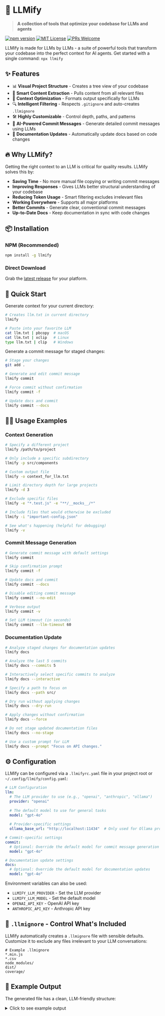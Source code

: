 # 🚀 LLMify

> **A collection of tools that optimize your codebase for LLMs and agents**

[![npm version](https://img.shields.io/npm/v/llmify.svg?style=flat-square)](https://www.npmjs.com/package/llmify)
[![MIT License](https://img.shields.io/badge/license-MIT-blue.svg?style=flat-square)](https://github.com/jakezegil/llmify/blob/main/LICENSE)
[![PRs Welcome](https://img.shields.io/badge/PRs-welcome-brightgreen.svg?style=flat-square)](https://github.com/jakezegil/llmify/pulls)

LLMify is made for LLMs by LLMs - a suite of powerful tools that transform your codebase into the perfect context for AI agents. Get started with a single command: `npx llmify`

## ✨ Features

- 📊 **Visual Project Structure** - Creates a tree view of your codebase
- 📄 **Smart Content Extraction** - Pulls content from all relevant files
- 🧠 **Context Optimization** - Formats output specifically for LLMs
- 🔍 **Intelligent Filtering** - Respects `.gitignore` and auto-creates `.llmignore`
- 🛠️ **Highly Customizable** - Control depth, paths, and patterns
- 💬 **AI-Powered Commit Messages** - Generate detailed commit messages using LLMs
- 📝 **Documentation Updates** - Automatically update docs based on code changes

## 🔥 Why LLMify?

Getting the right context to an LLM is critical for quality results. LLMify solves this by:

- **Saving Time** - No more manual file copying or writing commit messages
- **Improving Responses** - Gives LLMs better structural understanding of your codebase
- **Reducing Token Usage** - Smart filtering excludes irrelevant files
- **Working Everywhere** - Supports all major platforms
- **Better Commits** - Generate clear, conventional commit messages
- **Up-to-Date Docs** - Keep documentation in sync with code changes

## 📦 Installation

### NPM (Recommended)

```bash
npm install -g llmify
```

### Direct Download

Grab the [latest release](https://github.com/jakezegil/llmify/releases) for your platform.

## 🚀 Quick Start

Generate context for your current directory:

```bash
# Creates llm.txt in current directory
llmify

# Paste into your favorite LLM
cat llm.txt | pbcopy  # macOS
cat llm.txt | xclip   # Linux
type llm.txt | clip   # Windows
```

Generate a commit message for staged changes:

```bash
# Stage your changes
git add .

# Generate and edit commit message
llmify commit

# Force commit without confirmation
llmify commit -f

# Update docs and commit
llmify commit --docs
```

## 👩‍💻 Usage Examples

### Context Generation

```bash
# Specify a different project
llmify /path/to/project

# Only include a specific subdirectory
llmify -p src/components

# Custom output file 
llmify -o context_for_llm.txt

# Limit directory depth for large projects
llmify -d 3 

# Exclude specific files
llmify -e "*.test.js" -e "**/__mocks__/*"

# Include files that would otherwise be excluded
llmify -i "important-config.json"

# See what's happening (helpful for debugging)
llmify -v
```

### Commit Message Generation

```bash
# Generate commit message with default settings
llmify commit

# Skip confirmation prompt
llmify commit -f

# Update docs and commit
llmify commit --docs

# Disable editing commit message
llmify commit --no-edit

# Verbose output
llmify commit -v

# Set LLM timeout (in seconds)
llmify commit --llm-timeout 60
```

### Documentation Update

```bash
# Analyze staged changes for documentation updates
llmify docs

# Analyze the last 5 commits
llmify docs --commits 5

# Interactively select specific commits to analyze
llmify docs --interactive

# Specify a path to focus on
llmify docs --path src/

# Dry run without applying changes
llmify docs --dry-run

# Apply changes without confirmation
llmify docs --force

# Do not stage updated documentation files
llmify docs --no-stage

# Use a custom prompt for LLM
llmify docs --prompt "Focus on API changes."
```

## ⚙️ Configuration

LLMify can be configured via a `.llmifyrc.yaml` file in your project root or `~/.config/llmify/config.yaml`:

```yaml
# LLM Configuration
llm:
  # The LLM provider to use (e.g., "openai", "anthropic", "ollama")
  provider: "openai"
  
  # The default model to use for general tasks
  model: "gpt-4o"
  
  # Provider-specific settings
  ollama_base_url: "http://localhost:11434"  # Only used for Ollama provider

# Commit-specific settings
commit:
  # Optional: Override the default model for commit message generation
  model: "gpt-4o"

# Documentation update settings
docs:
  # Optional: Override the default model for documentation updates
  model: "gpt-4o"
```

Environment variables can also be used:
- `LLMIFY_LLM_PROVIDER` - Set the LLM provider
- `LLMIFY_LLM_MODEL` - Set the default model
- `OPENAI_API_KEY` - OpenAI API key
- `ANTHROPIC_API_KEY` - Anthropic API key

## 🔧 `.llmignore` - Control What's Included

LLMify automatically creates a `.llmignore` file with sensible defaults. Customize it to exclude any files irrelevant to your LLM conversations:

```
# Example .llmignore
*.min.js
*.csv
node_modules/
dist/
coverage/
```

## 🎯 Example Output

The generated file has a clean, LLM-friendly structure:

<details>
<summary>Click to see example output</summary>

```
============================================================
Project Root: /path/to/your/project
Generated At: 2023-06-15T10:30:45Z
============================================================

## File Tree Structure

```
yourproject/
├── .gitignore
├── main.go
├── utils.go
└── docs/
    ├── README.md
    └── usage.md
```

============================================================

## File Contents

### File: .gitignore

```
node_modules/
*.log
dist/
```

---

### File: main.go

```go
package main

import (
    "fmt"
)

func main() {
    fmt.Println("Hello, world!")
}
```
```
</details>

## 💡 Pro Tips

- Include a `.llmignore` in your project templates
- Use with `--path` to focus on specific parts of your codebase
- Combine with project-specific prompts for best results
- For very large codebases, use `-d` to limit directory depth
- Use `llmify commit --docs` to keep documentation in sync
- Configure different models for different tasks in `.llmifyrc.yaml`

## 🤝 Contributing

Contributions are welcome! Feel free to:
- Report bugs
- Suggest features
- Submit pull requests

## 📝 License

[MIT](https://github.com/jakezegil/llmify/blob/main/LICENSE) © Jake Zegil

---

<p align="center">
  Made with ❤️ for better LLM interactions
  <br>
  <a href="https://github.com/jakezegil/llmify">Star on GitHub</a> •
  <a href="https://www.npmjs.com/package/llmify">View on npm</a>
</p>